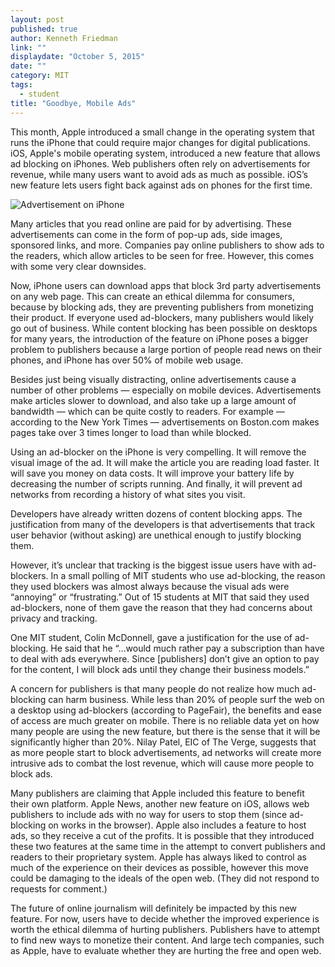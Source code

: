 ```yaml
---
layout: post
published: true
author: Kenneth Friedman
link: ""
displaydate: "October 5, 2015"
date: ""
category: MIT
tags: 
  - student
title: "Goodbye, Mobile Ads"
---
```




This month, Apple introduced a small change in the operating system that runs the iPhone that could require major changes for digital publications. iOS, Apple's mobile operating system, introduced a new feature that allows ad blocking on iPhones. Web publishers often rely on advertisements for revenue, while many users want to avoid ads as much as possible. iOS’s new feature lets users fight back against ads on phones for the first time.

![Advertisement on iPhone](http://i.imgur.com/VreL2Nt.jpg)

Many articles that you read online are paid for by advertising. These advertisements can come in the form of pop-up ads, side images, sponsored links, and more. Companies pay online publishers to show ads to the readers, which allow articles to be seen for free. However, this comes with some very clear downsides.

Now, iPhone users can download apps that block 3rd party advertisements on any web page. This can create an ethical dilemma for consumers, because by blocking ads, they are preventing publishers from monetizing their product. If everyone used ad-blockers, many publishers would likely go out of business. While content blocking has been possible on desktops for many years, the introduction of the feature on iPhone poses a bigger problem to publishers because a large portion of people read news on their phones, and iPhone has over 50% of mobile web usage.

Besides just being visually distracting, online advertisements cause a number of other problems — especially on mobile devices. Advertisements make articles slower to download, and also take up a large amount of bandwidth — which can be quite costly to readers. For example — according to the New York Times — advertisements on Boston.com makes pages take over 3 times longer to load than while blocked.

Using an ad-blocker on the iPhone is very compelling. It will remove the visual image of the ad. It will make the article you are reading load faster. It will save you money on data costs. It will improve your battery life by decreasing the number of scripts running. And finally, it will prevent ad networks from recording a history of what sites you visit.

Developers have already written dozens of content blocking apps. The justification from many of the developers is that advertisements that track user behavior (without asking) are unethical enough to justify blocking them.

However, it’s unclear that tracking is the biggest issue users have with ad-blockers. In a small polling of MIT students who use ad-blocking, the reason they used blockers was almost always because the visual ads were “annoying” or “frustrating.” Out of 15 students at MIT that said they used ad-blockers, none of them gave the reason that they had concerns about privacy and tracking.

One MIT student, Colin McDonnell, gave a justification for the use of ad-blocking. He said that he “…would much rather pay a subscription than have to deal with ads everywhere. Since [publishers] don’t give an option to pay for the content, I will block ads until they change their business models.”

A concern for publishers is that many people do not realize how much ad-blocking can harm business. While less than 20% of people surf the web on a desktop using ad-blockers (according to PageFair), the benefits and ease of access are much greater on mobile. There is no reliable data yet on how many people are using the new feature, but there is the sense that it will be significantly higher than 20%. Nilay Patel, EIC of The Verge, suggests that as more people start to block advertisements, ad networks will create more intrusive ads to combat the lost revenue, which will cause more people to block ads.

Many publishers are claiming that Apple included this feature to benefit their own platform. Apple News, another new feature on iOS, allows web publishers to include ads with no way for users to stop them (since ad-blocking on works in the browser). Apple also includes a feature to host ads, so they receive a cut of the profits. It is possible that they introduced these two features at the same time in the attempt to convert publishers and readers to their proprietary system. Apple has always liked to control as much of the experience on their devices as possible, however this move could be damaging to the ideals of the open web. (They did not respond to requests for comment.)

The future of online journalism will definitely be impacted by this new feature. For now, users have to decide whether the improved experience is worth the ethical dilemma of hurting publishers. Publishers have to attempt to find new ways to monetize their content. And large tech companies, such as Apple, have to evaluate whether they are hurting the free and open web.
